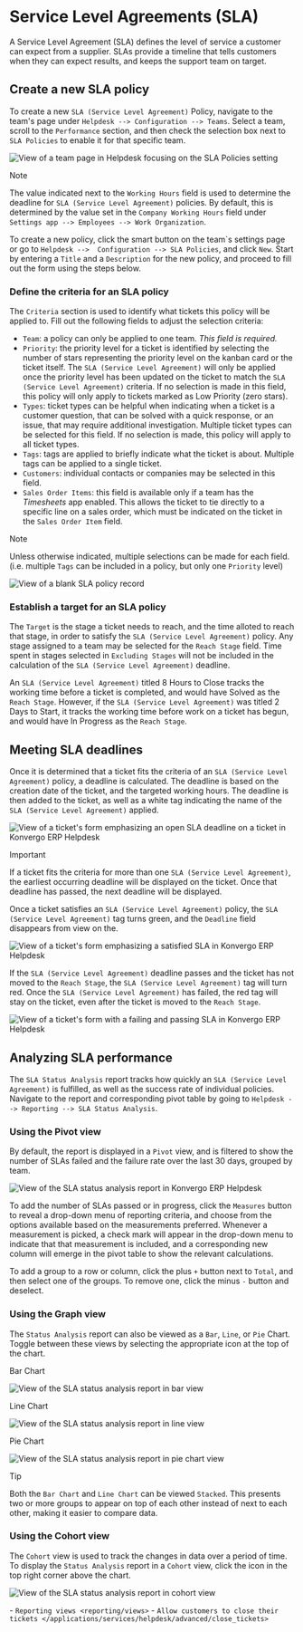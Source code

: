 # Service Level Agreements (SLA)

A Service Level Agreement (SLA) defines the level of service a customer
can expect from a supplier. SLAs provide a timeline that tells customers
when they can expect results, and keeps the support team on target.

## Create a new SLA policy

To create a new `SLA (Service Level Agreement)` Policy, navigate to the
team's page under `Helpdesk --> Configuration --> Teams`. Select a team,
scroll to the `Performance` section, and then check the selection box
next to `SLA Policies` to enable it for that specific team.

<img src="sla/sla-enable.png" class="align-center"
alt="View of a team page in Helpdesk focusing on the SLA Policies setting" />

> [!NOTE]
> The value indicated next to the `Working Hours` field is used to
> determine the deadline for `SLA (Service Level Agreement)` policies.
> By default, this is determined by the value set in the
> `Company Working Hours` field under `Settings app
> --> Employees --> Work Organization`.

To create a new policy, click the smart button on the team\`s settings
page or go to `Helpdesk -->  Configuration --> SLA Policies`, and click
`New`. Start by entering a `Title` and a `Description` for the new
policy, and proceed to fill out the form using the steps below.

### Define the criteria for an SLA policy

The `Criteria` section is used to identify what tickets this policy will
be applied to. Fill out the following fields to adjust the selection
criteria:

- `Team`: a policy can only be applied to one team. *This field is
  required.*
- `Priority`: the priority level for a ticket is identified by selecting
  the number of stars representing the priority level on the kanban card
  or the ticket itself. The `SLA
  (Service Level Agreement)` will only be applied once the priority
  level has been updated on the ticket to match the
  `SLA (Service Level Agreement)` criteria. If no selection is made in
  this field, this policy will only apply to tickets marked as
  <span class="title-ref">Low Priority</span> (zero stars).
- `Types`: ticket types can be helpful when indicating when a ticket is
  a customer question, that can be solved with a quick response, or an
  issue, that may require additional investigation. Multiple ticket
  types can be selected for this field. If no selection is made, this
  policy will apply to all ticket types.
- `Tags`: tags are applied to briefly indicate what the ticket is about.
  Multiple tags can be applied to a single ticket.
- `Customers`: individual contacts or companies may be selected in this
  field.
- `Sales Order Items`: this field is available only if a team has the
  *Timesheets* app enabled. This allows the ticket to tie directly to a
  specific line on a sales order, which must be indicated on the ticket
  in the `Sales Order Item` field.

> [!NOTE]
> Unless otherwise indicated, multiple selections can be made for each
> field. (i.e. multiple `Tags` can be included in a policy, but only one
> `Priority` level)

<img src="sla/sla-create-new.png" class="align-center"
alt="View of a blank SLA policy record" />

### Establish a target for an SLA policy

The `Target` is the stage a ticket needs to reach, and the time alloted
to reach that stage, in order to satisfy the
`SLA (Service Level Agreement)` policy. Any stage assigned to a team may
be selected for the `Reach Stage` field. Time spent in stages selected
in `Excluding Stages` will not be included in the calculation of the
`SLA (Service
Level Agreement)` deadline.

<div class="example">

An `SLA (Service Level Agreement)` titled <span class="title-ref">8
Hours to Close</span> tracks the working time before a ticket is
completed, and would have <span class="title-ref">Solved</span> as the
`Reach Stage`. However, if the `SLA (Service Level Agreement)` was
titled <span class="title-ref">2 Days to Start</span>, it tracks the
working time before work on a ticket has begun, and would have
<span class="title-ref">In Progress</span> as the `Reach Stage`.

</div>

## Meeting SLA deadlines

Once it is determined that a ticket fits the criteria of an
`SLA (Service Level Agreement)` policy, a deadline is calculated. The
deadline is based on the creation date of the ticket, and the targeted
working hours. The deadline is then added to the ticket, as well as a
white tag indicating the name of the `SLA (Service Level Agreement)`
applied.

<img src="sla/sla-open-deadline.png" class="align-center"
alt="View of a ticket&#39;s form emphasizing an open SLA deadline on a ticket in Konvergo ERP Helpdesk" />

> [!IMPORTANT]
> If a ticket fits the criteria for more than one
> `SLA (Service Level Agreement)`, the earliest occurring deadline will
> be displayed on the ticket. Once that deadline has passed, the next
> deadline will be displayed.

Once a ticket satisfies an `SLA (Service Level Agreement)` policy, the
`SLA (Service
Level Agreement)` tag turns green, and the `Deadline` field disappears
from view on the.

<img src="sla/sla-deadline.png" class="align-center"
alt="View of a ticket&#39;s form emphasizing a satisfied SLA in Konvergo ERP Helpdesk" />

If the `SLA (Service Level Agreement)` deadline passes and the ticket
has not moved to the `Reach Stage`, the `SLA (Service Level Agreement)`
tag will turn red. Once the `SLA (Service Level Agreement)` has failed,
the red tag will stay on the ticket, even after the ticket is moved to
the `Reach Stage`.

<img src="sla/sla-passing-failing.png" class="align-center"
alt="View of a ticket&#39;s form with a failing and passing SLA in Konvergo ERP Helpdesk" />

## Analyzing SLA performance

The `SLA Status Analysis` report tracks how quickly an
`SLA (Service Level
Agreement)` is fulfilled, as well as the success rate of individual
policies. Navigate to the report and corresponding pivot table by going
to `Helpdesk --> Reporting --> SLA Status
Analysis`.

### Using the Pivot view

By default, the report is displayed in a `Pivot` view, and is filtered
to show the number of SLAs failed and the failure rate over the last 30
days, grouped by team.

<img src="sla/sla-status-analysis.png" class="align-center"
alt="View of the SLA status analysis report in Konvergo ERP Helpdesk" />

To add the number of SLAs passed or in progress, click the `Measures`
button to reveal a drop-down menu of reporting criteria, and choose from
the options available based on the measurements preferred. Whenever a
measurement is picked, a check mark will appear in the drop-down menu to
indicate that that measurement is included, and a corresponding new
column will emerge in the pivot table to show the relevant calculations.

To add a group to a row or column, click the plus ` + ` button next to
`Total`, and then select one of the groups. To remove one, click the
minus ` - ` button and deselect.

### Using the Graph view

The `Status Analysis` report can also be viewed as a `Bar`, `Line`, or
`Pie` Chart. Toggle between these views by selecting the appropriate
icon at the top of the chart.

<div class="tabs">

<div class="tab">

Bar Chart

<img src="sla/sla-report-bar.png" class="align-center"
alt="View of the SLA status analysis report in bar view" />

</div>

<div class="tab">

Line Chart

<img src="sla/sla-report-line.png" class="align-center"
alt="View of the SLA status analysis report in line view" />

</div>

<div class="tab">

Pie Chart

<img src="sla/sla-report-pie.png" class="align-center"
alt="View of the SLA status analysis report in pie chart view" />

</div>

</div>

> [!TIP]
> Both the `Bar Chart` and `Line Chart` can be viewed `Stacked`. This
> presents two or more groups to appear on top of each other instead of
> next to each other, making it easier to compare data.

### Using the Cohort view

The `Cohort` view is used to track the changes in data over a period of
time. To display the `Status Analysis` report in a `Cohort` view, click
the icon in the top right corner above the chart.

<img src="sla/sla-report-cohort.png" class="align-center"
alt="View of the SLA status analysis report in cohort view" />

<div class="seealso">

\- `Reporting views <reporting/views>` -
`Allow customers to close their tickets
</applications/services/helpdesk/advanced/close_tickets>`

</div>
